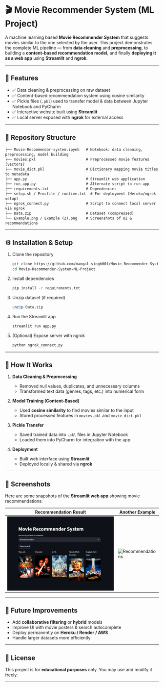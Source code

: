 # 🎬 Movie Recommender System (ML Project)

A machine learning based **Movie Recommender System** that suggests movies similar to the one selected by the user.
This project demonstrates the complete ML pipeline — from **data cleaning** and **preprocessing**, to building a **content-based recommendation model**, and finally **deploying it as a web app** using **Streamlit** and **ngrok**.

---

## 📌 Features

* ✅ Data cleaning & preprocessing on raw dataset
* ✅ Content-based recommendation system using cosine similarity
* ✅ Pickle files (`.pkl`) used to transfer model & data between Jupyter Notebook and PyCharm
* ✅ Interactive website built using **Streamlit**
* ✅ Local server exposed with **ngrok** for external access

---

## 📂 Repository Structure

```
├── Movie-Recommendor-system.ipynb   # Notebook: data cleaning, preprocessing, model building
├── movies.pkl                       # Preprocessed movie features (vectors)
├── movie_dict.pkl                   # Dictionary mapping movie titles to metadata
├── app.py                           # Streamlit web application
├── run_app.py                       # Alternate script to run app
├── requirements.txt                 # Dependencies
├── setup.sh / Procfile / runtime.txt  # For deployment (Heroku/ngrok setup)
├── ngrok_connect.py                 # Script to connect local server via ngrok
├── Data.zip                         # Dataset (compressed)
└── Example.png / Example (2).png    # Screenshots of UI & recommendations
```

---

## ⚙️ Installation & Setup

1. Clone the repository

   ```bash
   git clone https://github.com/mangal-singh001/Movie-Recommender-System-ML-Project.git
   cd Movie-Recommender-System-ML-Project
   ```

2. Install dependencies

   ```bash
   pip install -r requirements.txt
   ```

3. Unzip dataset (if required)

   ```bash
   unzip Data.zip
   ```

4. Run the Streamlit app

   ```bash
   streamlit run app.py
   ```

5. (Optional) Expose server with ngrok

   ```bash
   python ngrok_connect.py
   ```

---

## 🚀 How It Works

1. **Data Cleaning & Preprocessing**

   * Removed null values, duplicates, and unnecessary columns
   * Transformed text data (genres, tags, etc.) into numerical form

2. **Model Training (Content-Based)**

   * Used **cosine similarity** to find movies similar to the input
   * Stored processed features in `movies.pkl` and `movie_dict.pkl`

3. **Pickle Transfer**

   * Saved trained data into `.pkl` files in Jupyter Notebook
   * Loaded them into PyCharm for integration with the app

4. **Deployment**

   * Built web interface using **Streamlit**
   * Deployed locally & shared via **ngrok**

---


## 🎥 Screenshots

Here are some snapshots of the **Streamlit web app** showing movie recommendations:

| Recommendation Result           | Another Example                         |
| ------------------------------- | --------------------------------------- |
| ![Recommendations](Example.png) | ![Recommendations](Example%20\(2\).png) |

---



## 📌 Future Improvements

* Add **collaborative filtering** or **hybrid** models
* Improve UI with movie posters & search autocomplete
* Deploy permanently on **Heroku / Render / AWS**
* Handle larger datasets more efficiently

---

## 📝 License

This project is for **educational purposes** only.
You may use and modify it freely.

---
